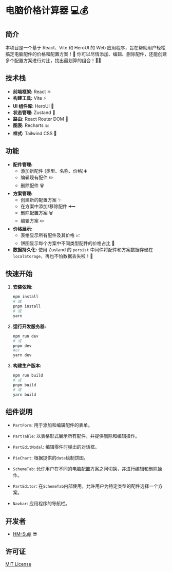 # 电脑价格计算器 💻💰

## 简介

本项目是一个基于 React、Vite 和 HeroUI 的 Web 应用程序，旨在帮助用户轻松搞定电脑配件的价格和配置方案！🚀 你可以尽情添加、编辑、删除配件，还能创建多个配置方案进行对比，找出最划算的组合！🧮😁

## 技术栈

- **前端框架:** React ⚛️
- **构建工具:** Vite ⚡
- **UI 组件库:** HeroUI 🦸
- **状态管理:** Zustand 💾
- **路由:** React Router DOM 🧭
- **图表:** Recharts 📊
- **样式:** Tailwind CSS 🎨

## 功能

- **配件管理:**
  - 添加新配件 (类型、名称、价格)➕
  - 编辑现有配件 ✏️
  - 删除配件 🗑️
- **方案管理:**
  - 创建新的配置方案 ✨
  - 在方案中添加/移除配件 ➕➖
  - 删除配置方案 🗑️
  - 编辑方案 ✏️
- **价格展示:**
  - 表格显示所有配件及其价格 📈
  - 饼图显示每个方案中不同类型配件的价格占比 🥧
- **数据持久化:** 使用 Zustand 的 `persist` 中间件将配件和方案数据存储在 `localStorage`，再也不怕数据丢失啦！💾

## 快速开始

1. **安装依赖:**

   ```bash
   npm install
   # 或
   pnpm install
   # 或
   yarn
   ```

2. **运行开发服务器:**

   ```bash
   npm run dev
   # 或
   pnpm dev
   #or
   yarn dev
   ```

3. **构建生产版本:**

   ```bash
   npm run build
   # 或
   pnpm build
   # 或
   yarn build
   ```

## 组件说明

- `PartForm`: 用于添加和编辑配件的表单。

- `PartTable`: 以表格形式展示所有配件，并提供删除和编辑操作。
- `PartEditModal`: 编辑零件时弹出的对话框。
- `PieChart`: 根据提供的`data`绘制饼图。
- `SchemeTab`: 允许用户在不同的电脑配置方案之间切换，并进行编辑和删除操作。
- `PartEditor`: 在`SchemeTab`内部使用，允许用户为特定类型的配件选择一个方案。
- `Navbar`: 应用程序的导航栏。

## 开发者

- [HM-Suiji](https://github.com/HM-Suiji) 😎

## 许可证

[MIT License](LICENSE)
